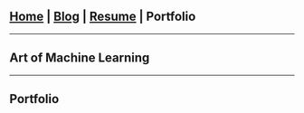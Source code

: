 ## [Home](/index) | [Blog](/blog) | [Resume](/resume) | Portfolio
---
## Art of Machine Learning
---
## Portfolio
